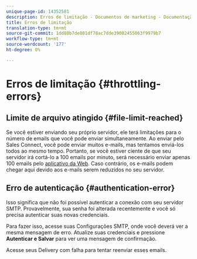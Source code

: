 ```yaml
---
unique-page-id: 14352581
description: Erros de limitação - Documentos de marketing - Documentação do produto
title: Erros de limitação
translation-type: tm+mt
source-git-commit: 1dd80b7de801df78ac7dde39002455063f9979b7
workflow-type: tm+mt
source-wordcount: '177'
ht-degree: 0%

---
```



# Erros de limitação {#throttling-errors}

## Limite de arquivo atingido {#file-limit-reached}

Se você estiver enviando seu próprio servidor, ele terá limitações para o número de emails que você pode enviar simultaneamente. Ao enviar pelo Sales Connect, você pode enviar muitos e-mails, mas tentamos enviá-los todos ao mesmo tempo. Portanto, se você estiver ciente de que seu servidor irá cortá-lo a 100 emails por minuto, será necessário enviar apenas 100 emails pelo [aplicativo da Web](https://toutapp.com/login). Caso contrário, os e-mails podem chegar aqui devido aos e-mails serem reduzidos no seu servidor.

## Erro de autenticação {#authentication-error}

Isso significa que não foi possível autenticar a conexão com seu servidor SMTP. Provavelmente, sua senha foi alterada recentemente e você só precisa autenticar suas novas credenciais.

Para fazer isso, acesse suas Configurações SMTP, onde você deverá ver a mesma mensagem de erro. Atualize suas credenciais e pressione **Autenticar e Salvar** para ver uma mensagem de confirmação.

Acesse seus Delivery com falha para tentar reenviar esses emails.
